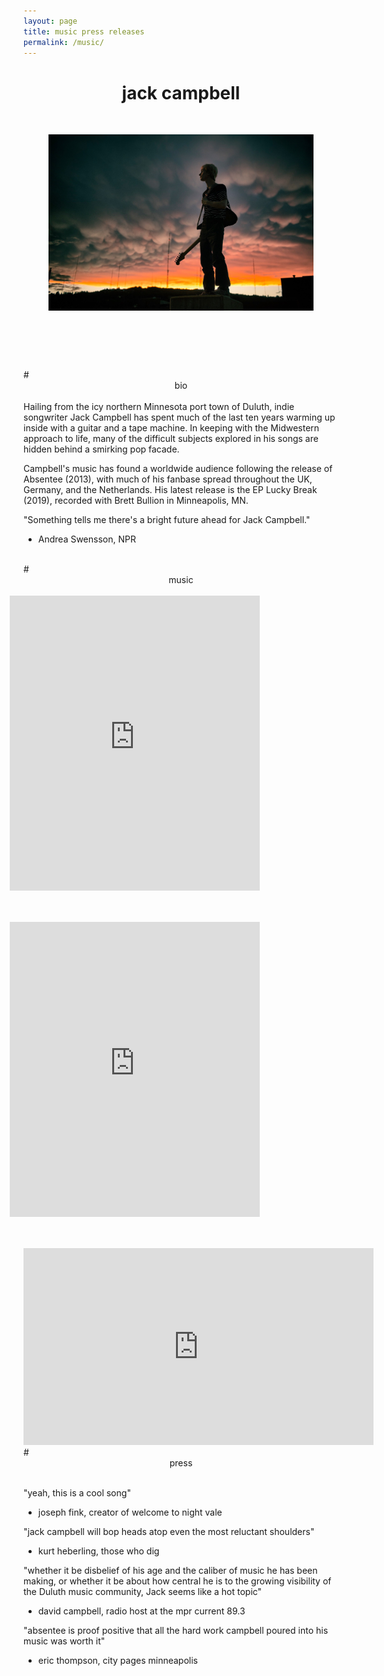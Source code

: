 ```yaml
---
layout: page
title: music press releases
permalink: /music/
---
```

# <center> jack campbell </center> 
<br>

<figure>
  <img class="col center" style="margin-bottom:10%;" src="/img/prof_pic.jpg">
</figure>

<br>
<br>
# <center> bio </center> 
<br>
Hailing from the icy northern Minnesota port town of Duluth, indie songwriter
Jack Campbell has spent much of the last ten years warming up inside with
a guitar and a tape machine. In keeping with the Midwestern approach to life,
many of the difficult subjects explored in his songs are hidden behind a smirking
pop facade.

Campbell's music has found a worldwide audience following the release of 
Absentee (2013), with much of his fanbase spread throughout the UK, Germany,
and the Netherlands. His latest release is the EP Lucky Break (2019), recorded
with Brett Bullion in Minneapolis, MN.

"Something tells me there's a bright future ahead for Jack Campbell."
- Andrea Swensson, NPR

<br>
# <center> music </center>
<br>


<iframe style="border: 0; width: 400px; height: 472px; float: right; margin-left: 25%; margin-right: 25%; margin-bottom: 10%;" src="https://bandcamp.com/EmbeddedPlayer/album=3033148406/size=large/bgcol=333333/linkcol=0f91ff/artwork=small/tracklist=true/transparent=true/" seamless><a href="https://jackcampbell.bandcamp.com/album/lucky-break">Lucky Break</a></iframe>


<iframe style="border: 0; width: 400px; height: 472px; float: right; margin-left: 25%; margin-right: 25%; margin-bottom: 10%;" src="https://bandcamp.com/EmbeddedPlayer/album=75804434/size=large/bgcol=333333/linkcol=0f91ff/artwork=small/transparent=true/" seamless><a href="http://jackcampbell.bandcamp.com/album/jack-campbell">Jack Campbell</a></iframe>


<iframe width="560" height="315" src="https://www.youtube.com/embed/zlvF7JVtYmg" frameborder="0" allow="accelerometer; autoplay; encrypted-media; gyroscope; picture-in-picture" allowfullscreen></iframe>

<br>
# <center> press </center>
<br>

"yeah, this is a cool song"
- joseph fink, creator of welcome to night vale

"jack campbell will bop heads atop even the most reluctant shoulders"
- kurt heberling, those who dig

"whether it be disbelief of his age and the caliber of music he has been making,
or whether it be about how central he is to the growing visibility of the Duluth 
music community, Jack seems like a hot topic"
- david campbell, radio host at the mpr current 89.3

"absentee is proof positive that all the hard work campbell poured into his music
was worth it"
- eric thompson, city pages minneapolis
